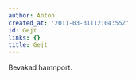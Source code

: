 ```yaml
---
author: Anton
created_at: '2011-03-31T12:04:55Z'
id: Gejt
links: {}
title: Gejt
---
```


Bevakad hamnport.
